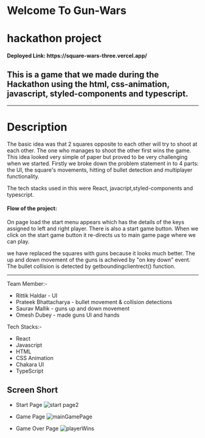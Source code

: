 #  Welcome To Gun-Wars
<h1>hackathon project</h1>

<h4>Deployed Link: https://square-wars-three.vercel.app/</h4>
<h2>This is a game that we made during the Hackathon using the html, css-animation, javascript, styled-components and typescript.</h2>

---

<h1>Description</h3>
<p>The basic idea was that 2 squares opposite to each other will try to shoot at each other. The one who manages to shoot the other first wins the game. This idea looked very simple of paper but proved to be very challenging when we started. Firstly we broke down the problem statement in to 4 parts: the UI, the square's movements, hitting of bullet detection and multiplayer functionality.

The tech stacks used in this were React, javacript,styled-components and typescript. 

<h4>Flow of the project:</h4>

On page load the start menu appears which has the details of the keys assigned to left and right player. There is also a start game button. When we click on the start game button it re-directs us to main game page where we can play. 

we have replaced the squares with guns because it looks much better. The up and down movement of the guns is acheived by "on key down" event. The bullet collision is detected by getboundingclientrect() function.  
</p>

---

Team Member:-
- Rittik Haldar - UI <br />
- Prateek Bhattacharya - bullet movement & collision detections <br />
- Saurav Mallik - guns up and down movement <br />
- Omesh Dubey - made guns UI and hands <br />

Tech Stacks:-
- React
- Javascript
- HTML
- CSS Animation
- Chakara UI
- TypeScript

## Screen Short


- Start Page
![start page2](https://user-images.githubusercontent.com/107463021/222921929-3c70cb13-c787-4c61-8460-b2e9f7202903.png)





- Game Page
![mainGamePage](https://user-images.githubusercontent.com/107463021/222917836-63cae961-e176-4b61-9bc7-1659b5592616.png)

- Game Over Page
![playerWins](https://user-images.githubusercontent.com/107463021/222917856-590c1d07-c0ae-41ef-97ed-8d0f9c7e62fe.png)


